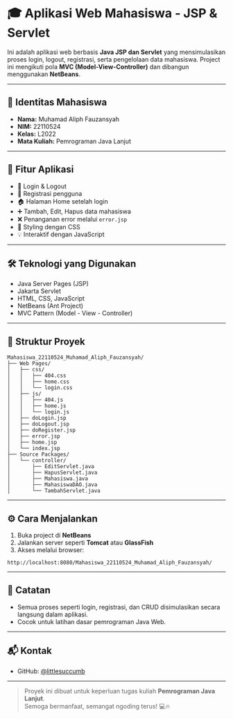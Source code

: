 # 🎓 Aplikasi Web Mahasiswa - JSP & Servlet

Ini adalah aplikasi web berbasis **Java JSP dan Servlet** yang mensimulasikan proses login, logout, registrasi, serta pengelolaan data mahasiswa. Project ini mengikuti pola **MVC (Model-View-Controller)** dan dibangun menggunakan **NetBeans**.

---

## 👤 Identitas Mahasiswa

- **Nama:** Muhamad Aliph Fauzansyah  
- **NIM:** 22110524  
- **Kelas:** L2022  
- **Mata Kuliah:** Pemrograman Java Lanjut

---

## 🚀 Fitur Aplikasi

- 🔐 Login & Logout
- 📝 Registrasi pengguna
- 🏠 Halaman Home setelah login
- ➕ Tambah, Edit, Hapus data mahasiswa
- ❌ Penanganan error melalui `error.jsp`
- 🎨 Styling dengan CSS
- 💡 Interaktif dengan JavaScript

---

## 🛠 Teknologi yang Digunakan

- Java Server Pages (JSP)
- Jakarta Servlet
- HTML, CSS, JavaScript
- NetBeans (Ant Project)
- MVC Pattern (Model - View - Controller)

---

## 📂 Struktur Proyek

```
Mahasiswa_22110524_Muhamad_Aliph_Fauzansyah/
├── Web Pages/
│   ├── css/
│   │   ├── 404.css
│   │   ├── home.css
│   │   └── login.css
│   ├── js/
│   │   ├── 404.js
│   │   ├── home.js
│   │   └── login.js
│   ├── doLogin.jsp
│   ├── doLogout.jsp
│   ├── doRegister.jsp
│   ├── error.jsp
│   ├── home.jsp
│   └── index.jsp
├── Source Packages/
│   └── controller/
│       ├── EditServlet.java
│       ├── HapusServlet.java
│       ├── Mahasiswa.java
│       ├── MahasiswaDAO.java
│       └── TambahServlet.java
```

---

## ⚙️ Cara Menjalankan

1. Buka project di **NetBeans**
2. Jalankan server seperti **Tomcat** atau **GlassFish**
3. Akses melalui browser:
```
http://localhost:8080/Mahasiswa_22110524_Muhamad_Aliph_Fauzansyah/
```

---

## 📌 Catatan

- Semua proses seperti login, registrasi, dan CRUD disimulasikan secara langsung dalam aplikasi.
- Cocok untuk latihan dasar pemrograman Java Web.

---

## 📬 Kontak

- GitHub: [@littlesuccumb](https://github.com/littlesuccumb)

---

> Proyek ini dibuat untuk keperluan tugas kuliah **Pemrograman Java Lanjut**.  
> Semoga bermanfaat, semangat ngoding terus! 💻🔥
